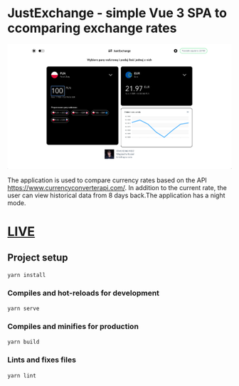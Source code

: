 # JustExchange - simple Vue 3 SPA to ccomparing exchange rates

![Main screen of app](thumbnail.png?raw=true)

The application is used to compare currency rates based on the API https://www.currencyconverterapi.com/. In addition to the current rate, the user can view historical data from 8 days back.The application has a night mode.

# [LIVE](http://just-exchange.surge.sh/)

## Project setup
```
yarn install
```

### Compiles and hot-reloads for development
```
yarn serve
```

### Compiles and minifies for production
```
yarn build
```

### Lints and fixes files
```
yarn lint
```
